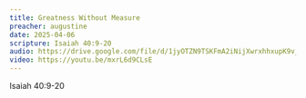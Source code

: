 ```yaml
---
title: Greatness Without Measure
preacher: augustine
date: 2025-04-06
scripture: Isaiah 40:9-20
audio: https://drive.google.com/file/d/1jyOTZN9TSKFmA2iNijXwrxhhxupK9v_t/view?usp=sharing
video: https://youtu.be/mxrL6d9CLsE
---
```

Isaiah 40:9-20